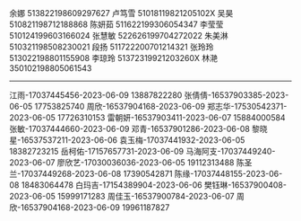 余娜 513822198609297627
卢笃雪 51018119821205102X
吴昊 510821198712188868
陈妍茹 511622199306054347
李莹莹 510124199603166024
张慧敏 522626199704272022
朱美淋 510321198508230021
段扬 511722200701214321
张玲玲 513022198801155908
李琼玲 51372319921203260X
林滟 350102198805061543

---

江雨-17037445456-2023-06-09 13887822280
张倩倩-16537903385-2023-06-05 17753825740
周欣-16537904168-2023-06-09
郑志华-17530542371-2023-06-05 17726310153
雷朝妍-16537903411-2023-06-07 15884000584
张敏-17037444660-2023-06-09
邓青-16537901286-2023-06-08
黎晓星-16537537211-2023-06-06
袁玉梅-17037441932-2023-06-05 18382723215
岳柯佑-17157657731-2023-06-09
马海阿支-17037449240-2023-06-07
廖欣艺-17030036036-2023-06-05 19112313488
陈圣兰-17037449268-2023-06-08 17390542871
陈缘-17037448155-2023-06-08 18483064478
白玛吉-17154389904-2023-06-06
樊钰琳-16537900408-2023-06-05 15999171283
周佳玉-16537900784-2023-06-07
周欣-16537904168-2023-06-09 19961187827
